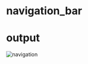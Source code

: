 # navigation_bar

# output
![navigation](https://user-images.githubusercontent.com/95599954/195623296-812bb7ed-56e5-4cfa-a63d-39f432fb8c77.jpeg)
